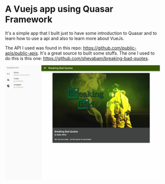 # A Vuejs app using Quasar Framework

It's a simple app that I built just to have some introduction to Quasar and to learn how to use a api and also to learn more about VueJs.

The API I used was found in this repo: https://github.com/public-apis/public-apis. It's a great source to built some stuffs. 
The one I used to do this is this one: https://github.com/shevabam/breaking-bad-quotes.


<img src="/images/bb-quotes.gif">
